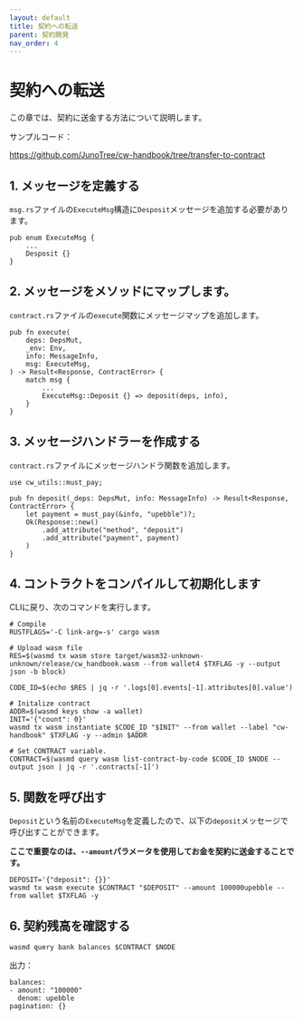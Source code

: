```yaml
---
layout: default
title: 契約への転送
parent: 契約開発
nav_order: 4
---
```


# 契約への転送

この章では、契約に送金する方法について説明します。

サンプルコード：

https://github.com/JunoTree/cw-handbook/tree/transfer-to-contract

## 1. メッセージを定義する

`msg.rs`ファイルの`ExecuteMsg`構造に`Desposit`メッセージを追加する必要があります。

```
pub enum ExecuteMsg {
    ...
    Desposit {}
}
```

## 2. メッセージをメソッドにマップします。

`contract.rs`ファイルの`execute`関数にメッセージマップを追加します。

```
pub fn execute(
    deps: DepsMut,
    _env: Env,
    info: MessageInfo,
    msg: ExecuteMsg,
) -> Result<Response, ContractError> {
    match msg {
        ...
        ExecuteMsg::Deposit {} => deposit(deps, info),
    }
}
```

## 3. メッセージハンドラーを作成する

`contract.rs`ファイルにメッセージハンドラ関数を追加します。

```
use cw_utils::must_pay;

pub fn deposit(_deps: DepsMut, info: MessageInfo) -> Result<Response, ContractError> {
    let payment = must_pay(&info, "upebble")?;
    Ok(Response::new()
        .add_attribute("method", "deposit")
        .add_attribute("payment", payment)
    )
}

```

## 4. コントラクトをコンパイルして初期化します

CLIに戻り、次のコマンドを実行します。

```
# Compile
RUSTFLAGS='-C link-arg=-s' cargo wasm

# Upload wasm file
RES=$(wasmd tx wasm store target/wasm32-unknown-unknown/release/cw_handbook.wasm --from wallet4 $TXFLAG -y --output json -b block)

CODE_ID=$(echo $RES | jq -r '.logs[0].events[-1].attributes[0].value')

# Initalize contract
ADDR=$(wasmd keys show -a wallet)
INIT='{"count": 0}'
wasmd tx wasm instantiate $CODE_ID "$INIT" --from wallet --label "cw-handbook" $TXFLAG -y --admin $ADDR

# Set CONTRACT variable.
CONTRACT=$(wasmd query wasm list-contract-by-code $CODE_ID $NODE --output json | jq -r '.contracts[-1]')
```

## 5. 関数を呼び出す

`Deposit`という名前の`ExecuteMsg`を定義したので、以下の`deposit`メッセージで呼び出すことができます。

**ここで重要なのは、`--amount`パラメータを使用してお金を契約に送金することです。**

```
DEPOSIT='{"deposit": {}}'
wasmd tx wasm execute $CONTRACT "$DEPOSIT" --amount 100000upebble --from wallet $TXFLAG -y
```

## 6. 契約残高を確認する

```
wasmd query bank balances $CONTRACT $NODE
```

出力：

```
balances:
- amount: "100000"
  denom: upebble
pagination: {}
```
